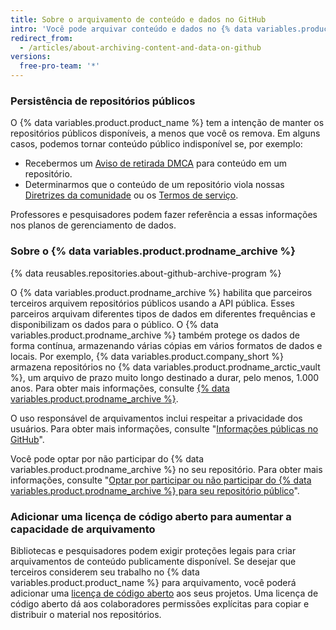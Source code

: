 ```yaml
---
title: Sobre o arquivamento de conteúdo e dados no GitHub
intro: 'Você pode arquivar conteúdo e dados no {% data variables.product.product_name %} para exibição e referência de outras pessoas.'
redirect_from:
  - /articles/about-archiving-content-and-data-on-github
versions:
  free-pro-team: '*'
---
```


### Persistência de repositórios públicos

O {% data variables.product.product_name %} tem a intenção de manter os repositórios públicos disponíveis, a menos que você os remova. Em alguns casos, podemos tornar conteúdo público indisponível se, por exemplo:

- Recebermos um [Aviso de retirada DMCA](/articles/dmca-takedown-policy) para conteúdo em um repositório.
- Determinarmos que o conteúdo de um repositório viola nossas [Diretrizes da comunidade](/articles/github-community-guidelines) ou os [Termos de serviço](/articles/github-terms-of-service/).

Professores e pesquisadores podem fazer referência a essas informações nos planos de gerenciamento de dados.

### Sobre o {% data variables.product.prodname_archive %}

{% data reusables.repositories.about-github-archive-program %}

O {% data variables.product.prodname_archive %} habilita que parceiros terceiros arquivem repositórios públicos usando a API pública. Esses parceiros arquivam diferentes tipos de dados em diferentes frequências e disponibilizam os dados para o público. O {% data variables.product.prodname_archive %} também protege os dados de forma contínua, armazenando várias cópias em vários formatos de dados e locais. Por exemplo, {% data variables.product.company_short %} armazena repositórios no {% data variables.product.prodname_arctic_vault %}, um arquivo de prazo muito longo destinado a durar, pelo menos, 1.000 anos. Para obter mais informações, consulte [{% data variables.product.prodname_archive %}](https://archiveprogram.github.com/).

O uso responsável de arquivamentos inclui respeitar a privacidade dos usuários. Para obter mais informações, consulte "[Informações públicas no GitHub](/articles/github-privacy-statement/#public-information-on-github)".

Você pode optar por não participar do {% data variables.product.prodname_archive %} no seu repositório. Para obter mais informações, consulte "[Optar por participar ou não participar do {% data variables.product.prodname_archive %} para seu repositório público](/github/understanding-how-github-uses-and-protects-your-data/opting-into-or-out-of-the-github-archive-program-for-your-public-repository)".

### Adicionar uma licença de código aberto para aumentar a capacidade de arquivamento

Bibliotecas e pesquisadores podem exigir proteções legais para criar arquivamentos de conteúdo publicamente disponível. Se desejar que terceiros considerem seu trabalho no {% data variables.product.product_name %} para arquivamento, você poderá adicionar uma [licença de código aberto](/articles/open-source-licensing) aos seus projetos. Uma licença de código aberto dá aos colaboradores permissões explícitas para copiar e distribuir o material nos repositórios.
